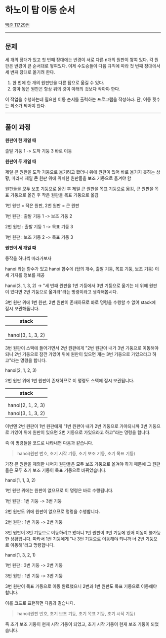 # 하노이 탑 이동 순서

[백준 11729번](https://www.acmicpc.net/problem/11729)

***

## 문제

세 개의 장대가 있고 첫 번째 장대에는 반경이 서로 다른 n개의 원판이 쌓여 있다. 각 원판은 반경이 큰 순서대로 쌓여있다. 이제 수도승들이 다음 규칙에 따라 첫 번째 장대에서 세 번째 장대로 옮기려 한다.

1. 한 번에 한 개의 원판만을 다른 탑으로 옮길 수 있다.
2. 쌓아 놓은 원판은 항상 위의 것이 아래의 것보다 작아야 한다.

이 작업을 수행하는데 필요한 이동 순서를 출력하는 프로그램을 작성하라. 단, 이동 횟수는 최소가 되어야 한다.

***

## 풀이 과정

**원판이 한 개일 때**

출발 기둥 1 -> 도착 기둥 3 바로 이동

**원판이 두 개일 때**

제일 큰 원판을 도착 기둥으로 옮기려고 봤더니 위에 원판이 있어 바로 옮기지 못하는 상황, 따라서 제일 큰 원판 위에 위치한 원판들을 보조 기둥으로 옮겨야 함

원판들을 모두 보조 기둥으로 옮긴 후 제일 큰 원판을 목표 기둥으로 옮김, 큰 원판을 목표 기둥으로 옮긴 후 작은 원판을 목표 기둥으로 옮김

1번 원판 = 작은 원판, 2번 원판 = 큰 원판

1번 원판 : 출발 기둥 1 -> 보조 기둥 2

2번 원판 : 출발 기둥 1 -> 목표 기둥 3

1번 원판 : 보조 기둥 2 -> 목표 기둥 3

**원판이 세 개일 때**

동작을 하나씩 따라가보자

hanoi 라는 함수가 있고 hanoi 함수에 (탑의 개수, 출발 기둥, 목표 기둥, 보조 기둥) 이 세 가지를 정보를 제공

hanoi(3, 1, 3, 2) -> "세 번째 원판을 1번 기둥에서 3번 기둥으로 옮기는 데 위에 원판이 있다면 2번 기둥으로 옮겨라"라는 명령이라고 생각해봅시다.

3번 원판 위에 1번 원판, 2번 원판이 존재하므로 바로 명령을 수행할 수 없어 stack에 잠시 보관해둡니다.

|stack|
|:---:|
||
||
||
|hanoi(3, 1, 3, 2)|

3번 원판이 스택에 들어가면서 2번 원판에게 "2번 원판아 내가 3번 기둥으로 이동해야 되니 2번 기둥으로 잠깐 가있어 위에 원판이 있으면 걔는 3번 기둥으로 가있으라고 하고"라는 명령을 합니다.

hanoi(2, 1, 2, 3)

2번 원판 위에 1번 원판이 존재하므로 이 명령도 스택에 잠시 보관됩니다.

|stack|
|:---:|
||
||
|hanoi(2, 1, 2, 3)|
|hanoi(3, 1, 3, 2)|

이번엔 2번 원판이 1번 원판에게 "1번 원판아 내가 2번 기둥으로 가야되니까 3번 기둥으로 가있어 위에 원판이 있으면 2번 기둥으로 가있으라고 하고"라는 명령을 합니다.

즉 이 명령들을 코드로 나타내면 다음과 같습니다.

> hanoi(원판 번호, 초기 시작 기둥, 초기 보조 기둥, 초기 목표 기둥)

가장 큰 원판을 제외한 나머지 원판들은 모두 보조 기둥으로 옮겨야 하기 때문에 그 원판들은 모두 초기 보조 기둥이 목표 기둥으로 바뀌었습니다.

hanoi(1, 1, 3, 2)

1번 원판 위에는 원판이 없으므로 이 명령은 바로 수행됩니다.

1번 원판 : 1번 기둥 -> 3번 기둥

2번 원판도 위에 원판이 없으므로 명령을 수행합니다.

2번 원판 : 1번 기둥 -> 2번 기둥

3번 원판이 3번 기둥으로 이동하려고 봤더니 1번 원판이 3번 기둥에 있어 이동이 불가능한 상황입니다. 따라서 1번 기둥에게 "나 3번 기둥으로 이동해야 되니까 너 2번 기둥으로 이동해"라고 명령합니다.

hanoi(1, 3, 2, 1)

1번 원판 : 3번 기둥 -> 2번 기둥

3번 원판 : 1번 기둥 -> 3번 기둥

3번 원판이 목표 기둥으로 이동 완료했으니 2번과 1번 원판도 목표 기둥으로 이동해야 합니다.

이를 코드로 표현하면 다음과 같습니다.

> hanoi(원판 번호, 초기 보조 기둥, 초기 목표 기둥, 초기 시작 기둥)

즉 초기 보조 기둥이 현재 시작 기둥이 되었고, 초기 시작 기둥이 현재 보조 기둥이 되었습니다.


